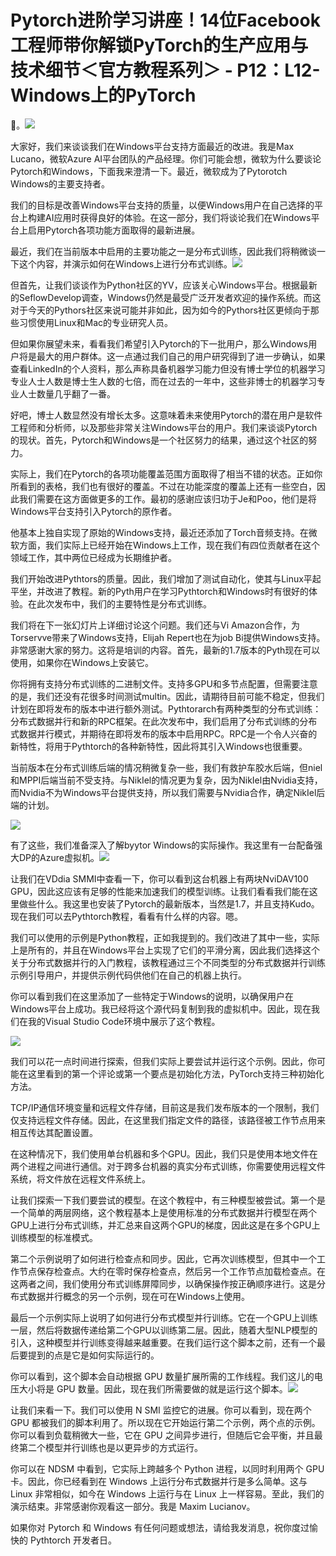 # Pytorch进阶学习讲座！14位Facebook工程师带你解锁PyTorch的生产应用与技术细节＜官方教程系列＞ - P12：L12- Windows上的PyTorch 

🎼。![](img/3eee7b9d5034fa1a327cea58b77217c6_1.png)

大家好，我们来谈谈我们在Windows平台支持方面最近的改进。我是Max Lucano，微软Azure AI平台团队的产品经理。你们可能会想，微软为什么要谈论Pytorch和Windows，下面我来澄清一下。最近，微软成为了Pytorotch Windows的主要支持者。

我们的目标是改善Windows平台支持的质量，以便Windows用户在自己选择的平台上构建AI应用时获得良好的体验。在这一部分，我们将谈论我们在Windows平台上启用Pytorch各项功能方面取得的最新进展。

最近，我们在当前版本中启用的主要功能之一是分布式训练，因此我们将稍微谈一下这个内容，并演示如何在Windows上进行分布式训练。![](img/3eee7b9d5034fa1a327cea58b77217c6_3.png)

但首先，让我们谈谈作为Python社区的YV，应该关心Windows平台。根据最新的SeflowDevelop调查，Windows仍然是最受广泛开发者欢迎的操作系统。而这对于今天的Pythors社区来说可能并非如此，因为如今的Pythors社区更倾向于那些习惯使用Linux和Mac的专业研究人员。

但如果你展望未来，看看我们希望引入Pytorch的下一批用户，那么Windows用户将是最大的用户群体。这一点通过我们自己的用户研究得到了进一步确认，如果查看LinkedIn的个人资料，那么声称具备机器学习能力但没有博士学位的机器学习专业人士人数是博士生人数的七倍，而在过去的一年中，这些非博士的机器学习专业人士数量几乎翻了一番。

好吧，博士人数显然没有增长太多。这意味着未来使用Pytorch的潜在用户是软件工程师和分析师，以及那些非常关注Windows平台的用户。我们来谈谈Pytorch的现状。首先，Pytorch和Windows是一个社区努力的结果，通过这个社区的努力。

实际上，我们在Pytorch的各项功能覆盖范围方面取得了相当不错的状态。正如你所看到的表格，我们也有很好的覆盖。不过在功能深度的覆盖上还有一些空白，因此我们需要在这方面做更多的工作。最初的感谢应该归功于Je和Poo，他们是将Windows平台支持引入Pytorch的原作者。

他基本上独自实现了原始的Windows支持，最近还添加了Torch音频支持。在微软方面，我们实际上已经开始在Windows上工作，现在我们有四位贡献者在这个领域工作，其中两位已经成为长期维护者。

我们开始改进Pythtors的质量。因此，我们增加了测试自动化，使其与Linux平起平坐，并改进了教程。新的Pyth用户在学习Pythtorch和Windows时有很好的体验。在此次发布中，我们的主要特性是分布式训练。

我们将在下一张幻灯片上详细讨论这个问题。我们还与Vi Amazon合作，为Torservve带来了Windows支持，Elijah Repert也在为job Bi提供Windows支持。非常感谢大家的努力。这将是培训的内容。首先，最新的1.7版本的Pyth现在可以使用，如果你在Windows上安装它。

你将拥有支持分布式训练的二进制文件。支持多GPU和多节点配置，但需要注意的是，我们还没有花很多时间测试multin。因此，请期待目前可能不稳定，但我们计划在即将发布的版本中进行额外测试。Pythtorarch有两种类型的分布式训练：分布式数据并行和新的RPC框架。在此次发布中，我们启用了分布式训练的分布式数据并行模式，并期待在即将发布的版本中启用RPC。RPC是一个令人兴奋的新特性，将用于Pythtorch的各种新特性，因此将其引入Windows也很重要。

当前版本在分布式训练后端的情况稍微复杂一些，我们有救护车胶水后端，但niel和MPPI后端当前不受支持。与NikIel的情况更为复杂，因为NikIel由Nvidia支持，而Nvidia不为Windows平台提供支持，所以我们需要与Nvidia合作，确定NikIel后端的计划。

![](img/3eee7b9d5034fa1a327cea58b77217c6_5.png)

有了这些，我们准备深入了解byytor Windows的实际操作。我这里有一台配备强大DP的Azure虚拟机。![](img/3eee7b9d5034fa1a327cea58b77217c6_7.png)

让我们在VDdia SMMI中查看一下，你可以看到这台机器上有两块NviDAV100 GPU，因此这应该有足够的性能来加速我们的模型训练。让我们看看我们能在这里做些什么。我这里也安装了Pytorch的最新版本，当然是1.7，并且支持Kudo。现在我们可以去Pythtorch教程，看看有什么样的内容。嗯。

我们可以使用的示例是Python教程，正如我提到的。我们改进了其中一些，实际上是所有的，并且在Windows平台上实现了它们的平滑分离，因此我们选择这个关于分布式数据并行的入门教程，该教程通过三个不同类型的分布式数据并行训练示例引导用户，并提供示例代码供他们在自己的机器上执行。

你可以看到我们在这里添加了一些特定于Windows的说明，以确保用户在Windows平台上成功。我已经将这个源代码复制到我的虚拟机中。因此，现在我们在我的Visual Studio Code环境中展示了这个教程。

![](img/3eee7b9d5034fa1a327cea58b77217c6_9.png)

我们可以花一点时间进行探索，但我们实际上要尝试并运行这个示例。因此，你可能在这里看到的第一个评论或第一个要点是初始化方法，PyTorch支持三种初始化方法。

TCP/IP通信环境变量和远程文件存储，目前这是我们发布版本的一个限制，我们仅支持远程文件存储。因此，在这里我们指定文件的路径，该路径被工作节点用来相互传达其配置设置。

在这种情况下，我们使用单台机器和多个GPU。因此，我们只是使用本地文件在两个进程之间进行通信。对于跨多台机器的真实分布式训练，你需要使用远程文件系统，将文件放在远程文件系统上。

让我们探索一下我们要尝试的模型。在这个教程中，有三种模型被尝试。第一个是一个简单的两层网络，这个教程基本上是使用标准的分布式数据并行模型在两个GPU上进行分布式训练，并汇总来自这两个GPU的梯度，因此这是在多个GPU上训练模型的标准模式。

第二个示例说明了如何进行检查点和同步。因此，它再次训练模型，但其中一个工作节点保存检查点。大约在零时保存检查点，然后另一个工作节点加载检查点。在这两者之间，我们使用分布式训练屏障同步，以确保操作按正确顺序进行。这是分布式数据并行概念的另一个示例，现在可在Windows上使用。

最后一个示例实际上说明了如何进行分布式模型并行训练。它在一个GPU上训练一层，然后将数据传递给第二个GPU以训练第二层。因此，随着大型NLP模型的引入，这种模型并行训练变得越来越重要。在我们运行这个脚本之前，还有一个最后要提到的点是它是如何实际运行的。

你可以看到，这个脚本会自动根据 GPU 数量扩展所需的工作线程。我们这儿的电压大小将是 GPU 数量。因此，现在我们所需要做的就是运行这个脚本。![](img/3eee7b9d5034fa1a327cea58b77217c6_11.png)

让我们来看一下。我们可以使用 N SMI 监控它的进展。你可以看到，现在两个 GPU 都被我们的脚本利用了。所以现在它开始运行第二个示例，两个点的示例。你可以看到负载稍微大一些，它在 GPU 之间异步进行，但随后它会平衡，并且最终第二个模型并行训练也是以更异步的方式运行。

你可以在 NDSM 中看到，它实际上跨越多个 Python 进程，以同时利用两个 GPU 卡。因此，你已经看到在 Windows 上运行分布式数据并行是多么简单。这与 Linux 非常相似，如今在 Windows 上运行与在 Linux 上一样容易。至此，我们的演示结束。非常感谢你观看这一部分。我是 Maxim Lucianov。

如果你对 Pytorch 和 Windows 有任何问题或想法，请给我发消息，祝你度过愉快的 Pythtorch 开发者日。
